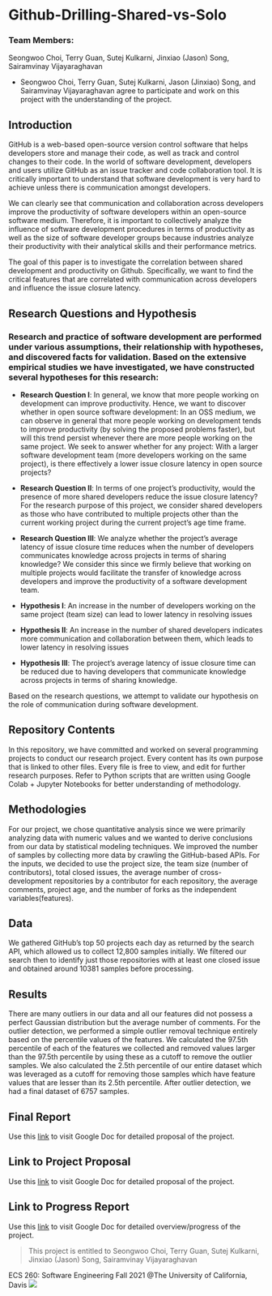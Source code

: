 # Github-Drilling-Shared-vs-Solo
### Team Members: 
Seongwoo Choi, Terry Guan, Sutej Kulkarni, Jinxiao (Jason) Song, Sairamvinay Vijayaraghavan

- Seongwoo Choi, Terry Guan, Sutej Kulkarni, Jason (Jinxiao) Song, and Sairamvinay Vijayaraghavan agree to participate and work on this project with the understanding of the project.

## Introduction
GitHub is a web-based open-source version control software that helps developers store and manage their code, as well as track and control changes to their code. In the world of software development, developers and users utilize GitHub as an issue tracker and code collaboration tool. It is critically important to understand that software development is very hard to achieve unless there is communication amongst developers. 

We can clearly see that communication and collaboration across developers improve the productivity of software developers within an open-source software medium. Therefore, it is important to collectively analyze the influence of software development procedures in terms of productivity as well as the size of software developer groups because industries analyze their productivity with their analytical skills and their performance metrics.

The goal of this paper is to investigate the correlation between shared development and productivity on Github. Specifically, we want to find the critical features that are correlated with communication across developers and influence the issue closure latency.


## Research Questions and Hypothesis
### Research and practice of software development are performed under various assumptions, their relationship with hypotheses, and discovered facts for validation. Based on the extensive empirical studies we have investigated, we have constructed several hypotheses for this research:

- **Research Question I**: In general, we know that more people working on development can improve productivity. Hence, we want to discover whether in open source software development: In an OSS medium, we can observe in general that more people working on development tends to improve productivity (by solving the proposed problems faster), but will this trend persist whenever there are more people working on the same project. We seek to answer whether for any project: With a larger software development team (more developers working on the same project), is there effectively a lower issue closure latency in open source projects? 

- **Research Question II**: In terms of one project’s productivity, would the presence of more shared developers reduce the issue closure latency? For the research purpose of this project, we consider shared developers as those who have contributed to multiple projects other than the current working project during the current project’s age time frame. 

- **Research Question III**: We analyze whether the project’s average latency of issue closure time reduces when the number of developers communicates knowledge across projects in terms of sharing knowledge? We consider this since we firmly believe that working on multiple projects would facilitate the transfer of knowledge across developers and improve the productivity of a software development team.

- **Hypothesis I**: An increase in the number of developers working on the same project (team size) can lead to lower latency in resolving issues

- **Hypothesis II**: An increase in the number of shared developers indicates more communication and collaboration between them, which leads to lower latency in resolving issues

- **Hypothesis III**: The project’s average latency of issue closure time can be reduced due to having developers that communicate knowledge across projects in terms of sharing knowledge.

Based on the research questions, we attempt to validate our hypothesis on the role of communication during software development. 

## Repository Contents
In this repository, we have committed and worked on several programming projects to conduct our research project. 
Every content has its own purpose that is linked to other files. Every file is free to view, and edit for further research purposes. Refer to Python scripts that are written using Google Colab + Jupyter Notebooks for better understanding of methodology. 

## Methodologies
For our project, we chose quantitative analysis since we were primarily analyzing data with numeric values and we wanted to derive conclusions from our data by statistical modeling techniques. We improved the number of samples by collecting more data by crawling the GitHub-based APIs. For the inputs, we decided to use the project size, the team size (number of contributors), total closed issues, the average number of cross-development repositories by a contributor for each repository, the average comments, project age, and the number of forks as the independent variables(features).

## Data
We gathered GitHub’s top 50 projects each day as returned by the search API, which allowed us to collect 12,800 samples initially. We filtered our search then to identify just those repositories with at least one closed issue and obtained around 10381 samples before processing.

## Results
There are many outliers in our data and all our features did not possess a perfect Gaussian distribution but the average number of comments. For the outlier detection, we performed a simple outlier removal technique entirely based on the percentile values of the features. We calculated the 97.5th percentile of each of the features we collected and removed values larger than the 97.5th percentile by using these as a cutoff to remove the outlier samples. We also calculated the 2.5th percentile of our entire dataset which was leveraged as a cutoff for removing those samples which have feature values that are lesser than its 2.5th percentile. After outlier detection, we had a final dataset of 6757 samples.

## Final Report
Use this [link](https://drive.google.com/file/d/1TRELrJ8Hwhl3UI0O8HaQ5j12RUmcA8hp/view?usp=sharing) to visit Google Doc for detailed proposal of the project. 


## Link to Project Proposal
Use this [link](https://docs.google.com/document/d/1rW-i0BhQkm2TUJ87Rs1wZ_mWxzvZEWk6vASmrXw_kJM/edit?usp=sharing) to visit Google Doc for detailed proposal of the project. 


## Link to Progress Report
Use this [link](https://docs.google.com/document/d/1SnCGZZId4t1AHfkppjk1gO1tNbS_FJuzwy9lyC_tc_Y/edit?usp=sharing) to visit Google Doc for detailed overview/progress of the project. 

> This project is entitled to Seongwoo Choi, Terry Guan, Sutej Kulkarni, Jinxiao (Jason) Song, Sairamvinay Vijayaraghavan

ECS 260: Software Engineering Fall 2021  @The University of California, Davis
![](https://www.google.com/url?sa=i&url=https%3A%2F%2Fworldvectorlogo.com%2Flogo%2Fuc-davis&psig=AOvVaw3qubUieRqzJPtgU6fhDy1Y&ust=1639075262069000&source=images&cd=vfe&ved=0CAsQjRxqFwoTCOiEgKjt1PQCFQAAAAAdAAAAABAJ)